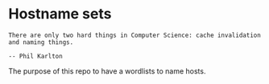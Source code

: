 # Hostname sets

```
There are only two hard things in Computer Science: cache invalidation and naming things.

-- Phil Karlton
```

The purpose of this repo to have a wordlists to name hosts.
